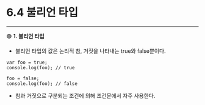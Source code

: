 # 6.4 불리언 타입

---

🟢 **1. 불리언 타입**

- 불리언 타입의 값은 논리적 참, 거짓을 나타내는 true와 false뿐이다.

```JS
var foo = true;
console.log(foo); // true

foo = false;
console.log(foo); // false
```

- 참과 거짓으로 구분되는 조건에 의해 조건문에서 자주 사용한다.
